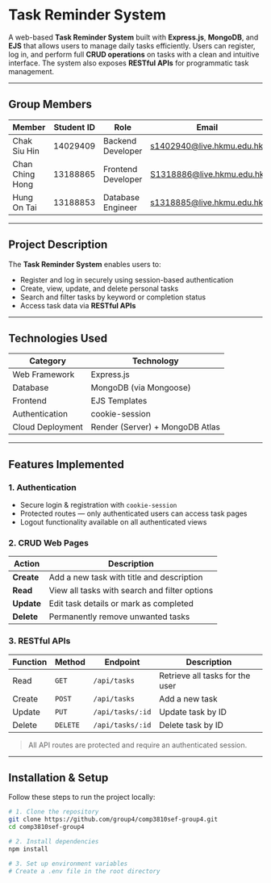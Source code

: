 # Task Reminder System

A web-based **Task Reminder System** built with **Express.js**, **MongoDB**, and **EJS** that allows users to manage daily tasks efficiently. Users can register, log in, and perform full **CRUD operations** on tasks with a clean and intuitive interface. The system also exposes **RESTful APIs** for programmatic task management.

---

## Group Members

| Member          | Student ID | Role                 | Email                        |
|-----------------|------------|----------------------|------------------------------|
| Chak Siu Hin    | 14029409   | Backend Developer    | s1402940@live.hkmu.edu.hk    |
| Chan Ching Hong | 13188865   | Frontend Developer   | S1318886@live.hkmu.edu.hk    |
| Hung On Tai     | 13188853   | Database Engineer    | s1318885@live.hkmu.edu.hk    |

---

## Project Description

The **Task Reminder System** enables users to:

- Register and log in securely using session-based authentication
- Create, view, update, and delete personal tasks
- Search and filter tasks by keyword or completion status
- Access task data via **RESTful APIs**

---

## Technologies Used

| Category           | Technology                     |
|--------------------|--------------------------------|
| Web Framework      | Express.js                     |
| Database           | MongoDB (via Mongoose)         |
| Frontend           | EJS Templates                  |
| Authentication     | cookie-session                 |
| Cloud Deployment   | Render (Server) + MongoDB Atlas |

---

## Features Implemented

### 1. Authentication
- Secure login & registration with `cookie-session`
- Protected routes — only authenticated users can access task pages
- Logout functionality available on all authenticated views

### 2. CRUD Web Pages
| Action  | Description |
|--------|-------------|
| **Create** | Add a new task with title and description |
| **Read**   | View all tasks with search and filter options |
| **Update** | Edit task details or mark as completed |
| **Delete** | Permanently remove unwanted tasks |

### 3. RESTful APIs

| Function | Method  | Endpoint            | Description                        |
|---------|--------|---------------------|------------------------------------|
| Read    | `GET`    | `/api/tasks`        | Retrieve all tasks for the user    |
| Create  | `POST`   | `/api/tasks`        | Add a new task                     |
| Update  | `PUT`    | `/api/tasks/:id`    | Update task by ID                  |
| Delete  | `DELETE` | `/api/tasks/:id`    | Delete task by ID                  |

> All API routes are protected and require an authenticated session.

---

## Installation & Setup

Follow these steps to run the project locally:

```bash
# 1. Clone the repository
git clone https://github.com/group4/comp3810sef-group4.git
cd comp3810sef-group4

# 2. Install dependencies
npm install

# 3. Set up environment variables
# Create a .env file in the root directory
